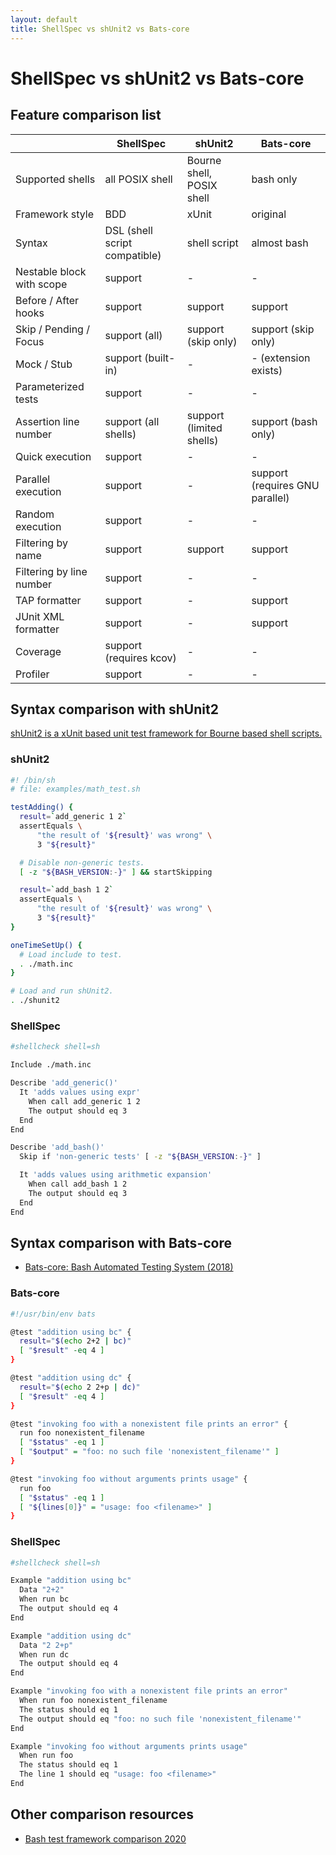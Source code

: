```yaml
---
layout: default
title: ShellSpec vs shUnit2 vs Bats-core
---
```


# ShellSpec vs shUnit2 vs Bats-core

## Feature comparison list

|                           | ShellSpec                     | shUnit2                   | Bats-core                       |
| ------------------------- | ----------------------------- | ------------------------- | ------------------------------- |
| Supported shells          | all POSIX shell               | Bourne shell, POSIX shell | bash only                       |
| Framework style           | BDD                           | xUnit                     | original                        |
| Syntax                    | DSL (shell script compatible) | shell script              | almost bash                     |
| Nestable block with scope | support                       | -                         | -                               |
| Before / After hooks      | support                       | support                   | support                         |
| Skip / Pending / Focus    | support (all)                 | support (skip only)       | support (skip only)             |
| Mock / Stub               | support (built-in)            | -                         | - (extension exists)            |
| Parameterized tests       | support                       | -                         | -                               |
| Assertion line number     | support (all shells)          | support (limited shells)  | support (bash only)             |
| Quick execution           | support                       | -                         | -                               |
| Parallel execution        | support                       | -                         | support (requires GNU parallel) |
| Random execution          | support                       | -                         | -                               |
| Filtering by name         | support                       | support                   | support                         |
| Filtering by line number  | support                       | -                         | -                               |
| TAP formatter             | support                       | -                         | support                         |
| JUnit XML formatter       | support                       | -                         | support                         |
| Coverage                  | support (requires kcov)       | -                         | -                               |
| Profiler                  | support                       | -                         | -                               |

## Syntax comparison with shUnit2

[shUnit2 is a xUnit based unit test framework for Bourne based shell scripts.](https://github.com/kward/shunit2)

### shUnit2

```sh
#! /bin/sh
# file: examples/math_test.sh

testAdding() {
  result=`add_generic 1 2`
  assertEquals \
      "the result of '${result}' was wrong" \
      3 "${result}"

  # Disable non-generic tests.
  [ -z "${BASH_VERSION:-}" ] && startSkipping

  result=`add_bash 1 2`
  assertEquals \
      "the result of '${result}' was wrong" \
      3 "${result}"
}

oneTimeSetUp() {
  # Load include to test.
  . ./math.inc
}

# Load and run shUnit2.
. ./shunit2
```

### ShellSpec

```sh
#shellcheck shell=sh

Include ./math.inc

Describe 'add_generic()'
  It 'adds values using expr'
    When call add_generic 1 2
    The output should eq 3
  End
End

Describe 'add_bash()'
  Skip if 'non-generic tests' [ -z "${BASH_VERSION:-}" ]

  It 'adds values using arithmetic expansion'
    When call add_bash 1 2
    The output should eq 3
  End
End
```

## Syntax comparison with Bats-core

- [Bats-core: Bash Automated Testing System (2018)](https://github.com/bats-core/bats-core)

### Bats-core

```sh
#!/usr/bin/env bats

@test "addition using bc" {
  result="$(echo 2+2 | bc)"
  [ "$result" -eq 4 ]
}

@test "addition using dc" {
  result="$(echo 2 2+p | dc)"
  [ "$result" -eq 4 ]
}

@test "invoking foo with a nonexistent file prints an error" {
  run foo nonexistent_filename
  [ "$status" -eq 1 ]
  [ "$output" = "foo: no such file 'nonexistent_filename'" ]
}

@test "invoking foo without arguments prints usage" {
  run foo
  [ "$status" -eq 1 ]
  [ "${lines[0]}" = "usage: foo <filename>" ]
}
```

### ShellSpec

```sh
#shellcheck shell=sh

Example "addition using bc"
  Data "2+2"
  When run bc
  The output should eq 4
End

Example "addition using dc"
  Data "2 2+p"
  When run dc
  The output should eq 4
End

Example "invoking foo with a nonexistent file prints an error"
  When run foo nonexistent_filename
  The status should eq 1
  The output should eq "foo: no such file 'nonexistent_filename'"
End

Example "invoking foo without arguments prints usage"
  When run foo
  The status should eq 1
  The line 1 should eq "usage: foo <filename>"
End
```

## Other comparison resources

- [Bash test framework comparison 2020](https://github.com/dodie/testing-in-bash)
